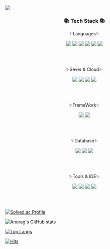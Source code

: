 <div align=right>
   <!-- <a href="https://hits.seeyoufarm.com"><img src="https://hits.seeyoufarm.com/api/count/incr/badge.svg?url=https%3A%2F%2Fgithub.com%2Fdev-woong&count_bg=%234778BE&title_bg=%23555555&icon=&icon_color=%23E7E7E7&title=Profile+Viewers&edge_flat=true"/></a>-->
</div>

<img src="https://capsule-render.vercel.app/api?
	type=rect&
	color=auto&
	height=300&
	section=header&
	text=capsule%20render&
	fontSize=90" 
/>

<div align=center>
	<h3>📚 Tech Stack 📚</h3>
	<p>✨Languages✨</p>
	<img src="https://img.shields.io/badge/HTML5-E34F26?style=flat-square&logo=html5&logoColor=white"/></a>
	<img src="https://img.shields.io/badge/javascript-F7DF1E?style=flat-square&logo=javascript&logoColor=black"/></a>
	<img src="https://img.shields.io/badge/CSS3-1572B6?style=flat-square&logo=css3&logoColor=white"/></a>
	<img src="https://img.shields.io/badge/Jquery-0769AD?style=flat-square&logo=jquery&logoColor=white"/></a>
	<img src="https://img.shields.io/badge/Python-3776AB?style=flat-square&logo=python&logoColor=white"/></a>
	<img src="https://img.shields.io/badge/Openjdk-DC0D15?style=flat-square&logo=openjdk&logoColor=white"/></a>
</div>

<br><br>

<div align=center>
	<p>✨Sever & Cloud✨</p>
	<img src="https://img.shields.io/badge/Linux-FCC624?style=flat-square&logo=linux&logoColor=black"/></a>
	<img src="https://img.shields.io/badge/Windows-0078D4?style=flat-square&logo=windows10&logoColor=white"/></a>
	<img src="https://img.shields.io/badge/Tomcat-F8DC75?style=flat-square&logo=apachetomcat&logoColor=black"/></a>   
	<img src="https://img.shields.io/badge/NCP-03C75A?style=flat-square&logo=naver&logoColor=black"/></a>   
</div>

<br><br>

<div align=center>
	<p>✨FrameWork✨</p>
	<img src="https://img.shields.io/badge/Spring-6DB33F?style=flat-square&logo=spring&logoColor=white"/></a>
	<img src="https://img.shields.io/badge/Maven-DC0D15?style=flat-square&logo=apachemaven&logoColor=white"/></a>
</div>

<br><br>

<div align=center>
	<p>✨Database✨</p>
	<img src="https://img.shields.io/badge/oracle-F80000?style=flat-square&logo=oracle&logoColor=white"/></a>
	<img src="https://img.shields.io/badge/Postgresql-4169E1?style=flat-square&logo=postgresql&logoColor=white"/></a>
	<img src="https://img.shields.io/badge/Mysql-4479A1?style=flat-square&logo=mysql&logoColor=white"/></a>
</div>

<br><br>

<div align=center>
	<p>✨Tools & IDE✨</p>
	<img src="https://img.shields.io/badge/Eclipse-2C2255?style=flat-square&logo=eclipseide&logoColor=white"/></a>
	<img src="https://img.shields.io/badge/VSCODE-007ACC?style=flat-square&logo=visualstudiocode&logoColor=white"/></a>
	<img src="https://img.shields.io/badge/git-F05032?style=flat-square&logo=git&logoColor=white"/></a>
	<img src="https://img.shields.io/badge/github-181717?style=flat-square&logo=github&logoColor=white"/></a>
</div>

<br><br>

[![Solved.ac Profile](http://mazassumnida.wtf/api/generate_badge?boj=lbm1419)](https://solved.ac/lbm1419)


![Anurag's GitHub stats](https://github-readme-stats.vercel.app/api?username=dev-byoungmoo&show_icons=true&theme=radical)

[![Top Langs](https://github-readme-stats.vercel.app/api/top-langs/?username=dev-byoungmoo&langs_count=8)](https://github.com/dev-byoungmoo/github-readme-stats)


[![Hits](https://hits.seeyoufarm.com/api/count/incr/badge.svg?url=https%3A%2F%2Fgithub.com%2Fdev-byoungmoo&count_bg=%2379C83D&title_bg=%23555555&icon=&icon_color=%23E7E7E7&title=hits&edge_flat=false)](https://hits.seeyoufarm.com)                 













